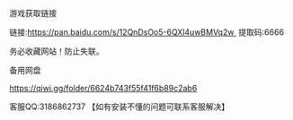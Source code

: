 游戏获取链接

链接:https://pan.baidu.com/s/12QnDsOo5-6QXl4uwBMVq2w 
提取码:6666



务必收藏网站！防止失联。

备用网盘

https://qiwi.gg/folder/6624b743f55f41f6b89c2ab6



客服QQ:3186862737 【如有安装不懂的问题可联系客服解决】


